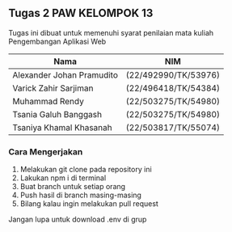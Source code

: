## Tugas 2 PAW KELOMPOK 13

Tugas ini dibuat untuk memenuhi syarat penilaian mata kuliah Pengembangan Aplikasi Web

| Nama | NIM | 
|----|----|
| Alexander Johan Pramudito| (22/492990/TK/53976)|
| Varick Zahir Sarjiman| (22/496418/TK/54384)|
| Muhammad Rendy| (22/503275/TK/54980)|
| Tsania Galuh Banggash| (22/503275/TK/54980)|
| Tsaniya Khamal Khasanah| (22/503817/TK/55074)|

### Cara Mengerjakan
1. Melakukan git clone pada repository ini
2. Lakukan npm i di terminal
3. Buat branch untuk setiap orang
4. Push hasil di branch masing-masing
5. Bilang kalau ingin melakukan pull request

Jangan lupa untuk download .env di grup
